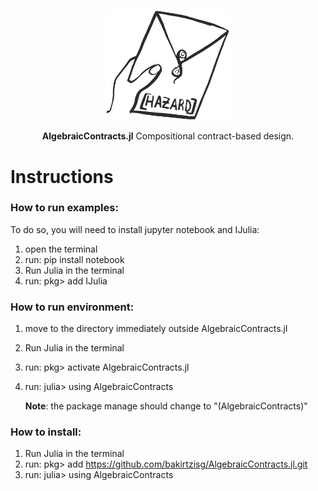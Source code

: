 <p align="center"><img src=".github/logo.png" width="200" /></p>
<p align="center"><strong>AlgebraicContracts.jl</strong> Compositional contract-based design.</p>

# Instructions

### How to run examples:
To do so, you will need to install jupyter notebook and IJulia:
1. open the terminal
2. run: pip install notebook
3. Run Julia in the terminal
4. run: pkg> add IJulia

### How to run environment:
1. move to the directory immediately outside AlgebraicContracts.jl
2. Run Julia in the terminal
3. run: pkg> activate AlgebraicContracts.jl
4. run: julia> using AlgebraicContracts

	__Note__: the package manage should change to "(AlgebraicContracts)"

### How to install:
1. Run Julia in the terminal
2. run: pkg> add https://github.com/bakirtzisg/AlgebraicContracts.jl.git
4. run: julia> using AlgebraicContracts
